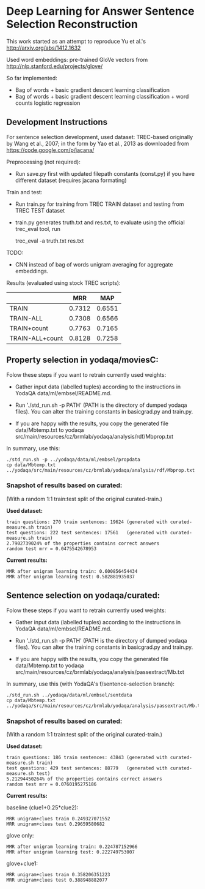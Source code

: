 Deep Learning for Answer Sentence Selection Reconstruction
==========================================================

This work started as an attempt to reproduce Yu et al.'s http://arxiv.org/abs/1412.1632

Used word embeddings: pre-trained GloVe vectors from http://nlp.stanford.edu/projects/glove/

So far implemented:
  * Bag of words + basic gradient descent learning classification
  * Bag of words + basic gradient descent learning classification + word counts logistic regression

Development Instructions
------------------------

For sentence selection development,
used dataset: TREC-based originally by Wang et al., 2007; in the form
by Yao et al., 2013 as downloaded from https://code.google.com/p/jacana/

Preprocessing (not required):
  * Run save.py first with updated filepath constants (const.py) if you have different dataset (requires jacana formating)

Train and test:
  * Run train.py for training from TREC TRAIN dataset and testing from TREC TEST dataset
  * train.py generates truth.txt and res.txt, to evaluate using the official trec_eval tool, run

	trec_eval -a truth.txt res.txt

TODO:
  * CNN instead of bag of words unigram averaging for aggregate embeddings. 

Results (evaluated using stock TREC scripts):

|                 | MRR    | MAP    |
|-----------------|--------|--------|
| TRAIN           | 0.7312 | 0.6551 |
| TRAIN-ALL       | 0.7308 | 0.6566 |
| TRAIN+count     | 0.7763 | 0.7165 |
| TRAIN-ALL+count | 0.8128 | 0.7258 |


Property selection in yodaqa/moviesC:
-------------------------------------

Folow these steps if you want to retrain currently used weights:

  * Gather input data (labelled tuples) according to the instructions
    in YodaQA data/ml/embsel/README.md.

  * Run './std_run.sh -p PATH' (PATH is the directory of dumped yodaqa files).
    You can alter the training constants in basicgrad.py and train.py.

  * If you are happy with the results, you copy the generated file data/Mbtemp.txt
    to yodaqa src/main/resources/cz/brmlab/yodaqa/analysis/rdf/Mbprop.txt

In summary, use this:

	./std_run.sh -p ../yodaqa/data/ml/embsel/propdata
	cp data/Mbtemp.txt ../yodaqa/src/main/resources/cz/brmlab/yodaqa/analysis/rdf/Mbprop.txt

### Snapshot of results based on curated:

(With a random 1:1 train:test split of the original curated-train.)

**Used dataset:**  

	train questions: 270 train sentences: 19624	(generated with curated-measure.sh train)
	test questions: 222 test sentences: 17561	(generated with curated-measure.sh train)
	2.7902739024% of the properties contains correct answers
	random test mrr = 0.0475542678953

**Current results:**  

	MMR after unigram learning train: 0.600856454434
	MMR after unigram learning test: 0.582881935037


Sentence selection on yodaqa/curated:
-------------------------------------

Folow these steps if you want to retrain currently used weights:

  * Gather input data (labelled tuples) according to the instructions
    in YodaQA data/ml/embsel/README.md.

  * Run './std_run.sh -p PATH' (PATH is the directory of dumped yodaqa files).
    You can alter the training constants in basicgrad.py and train.py.

  * If you are happy with the results, you copy the generated file data/Mbtemp.txt
    to yodaqa src/main/resources/cz/brmlab/yodaqa/analysis/passextract/Mb.txt

In summary, use this (with YodaQA's f/sentence-selection branch):

	./std_run.sh ../yodaqa/data/ml/embsel/sentdata
	cp data/Mbtemp.txt ../yodaqa/src/main/resources/cz/brmlab/yodaqa/analysis/passextract/Mb.txt

### Snapshot of results based on curated:

(With a random 1:1 train:test split of the original curated-train.)

**Used dataset:**  

	train questions: 186 train sentences: 43843	(generated with curated-measure.sh train)
	test questions: 429 test sentences: 88779	(generated with curated-measure.sh test)
	5.21294450264% of the properties contains correct answers
	random test mrr = 0.0760195275186

**Current results:**  

baseline (clue1+0.25*clue2):

	MRR unigram+clues train 0.249327071552
	MRR unigram+clues test 0.29659580682

glove only:  

	MMR after unigram learning train: 0.224787152966
	MMR after unigram learning test: 0.222749753007

glove+clue1:  

	MRR unigram+clues train 0.358206351223
	MRR unigram+clues test 0.388948882077

